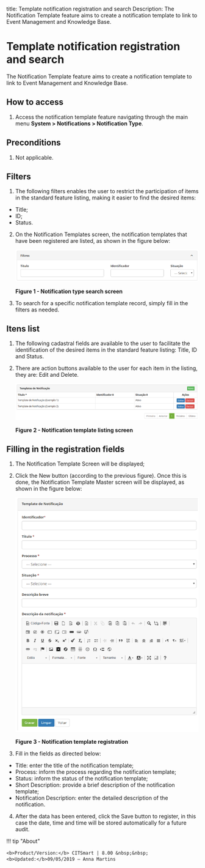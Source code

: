 title: Template notification registration and search
Description: The Notification Template feature aims to create a notification template to link to Event Management and Knowledge Base.

# Template notification registration and search

The Notification Template feature aims to create a notification template to link to Event Management and Knowledge Base.

How to access
-----------

1.  Access the notification template feature navigating through the main menu **System > Notifications > Notification Type**.

Preconditions
------------

1.  Not applicable.

Filters
-------

1.  The following filters enables the user to restrict the participation of items in the standard feature listing, making it easier to find the desired items:

- Title;
- ID;
- Status.

2. On the Notification Templates screen, the notification templates that have been registered are listed, as shown in the figure below:

    ![figure](images/notification-1.png)
    
    **Figure 1 - Notification type search screen**

3.  To search for a specific notification template record, simply fill in the filters as needed.

Itens list
----------------

1.  The following cadastral fields are available to the user to facilitate the identification of the desired items in the standard feature listing: Title, ID and Status.

2. There are action buttons available to the user for each item in the listing, they are: Edit and Delete.

    ![figure](images/notification-2.png)
    
    **Figure 2 - Notification template listing screen**

Filling in the registration fields
----------------------------------

1.  The Notification Template Screen will be displayed;

2. Click the New button (according to the previous figure). Once this is done, the Notification Template Master screen will be displayed, as shown in the figure below:

    ![figure](images/notification-3.png)

    **Figure 3 - Notification template registration**

3.  Fill in the fields as directed below:

- Title: enter the title of the notification template;
- Process: inform the process regarding the notification template;
- Status: inform the status of the notification template;
- Short Description: provide a brief description of the notification template;
- Notification Description: enter the detailed description of the notification.

4. After the data has been entered, click the Save button to register, in this case the date, time and time will be stored automatically for a future audit.


!!! tip "About"

    <b>Product/Version:</b> CITSmart | 8.00 &nbsp;&nbsp;
    <b>Updated:</b>09/05/2019 – Anna Martins
